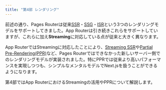 ```yaml
---
title: "第4部 レンダリング"
---
```


前述の通り、Pages Routerは従来[SSR](https://nextjs.org/docs/pages/building-your-application/rendering/server-side-rendering)・[SSG](https://nextjs.org/docs/pages/building-your-application/rendering/static-site-generation)・[ISR](https://nextjs.org/docs/pages/building-your-application/data-fetching/incremental-static-regeneration)という3つのレンダリングモデルをサポートしてきました。App Routerは引き続きこれらをサポートしていますが、これらに加え**Streaming**に対応している点が従来と大きく異なります。

App RouterではStreamingに対応したことにより、[Streaming SSR](https://nextjs.org/docs/app/building-your-application/rendering/server-components#streaming)や[Partial Pre-Rendering(PPR)](https://nextjs.org/docs/app/api-reference/next-config-js/partial-prerendering)など、Pages Routerではできなかった新しいサーバー側でのレンダリングモデルが実装されました。特にPPRでは従来より高いパフォーマンスを実現しつつも、シンプルなメンタルモデルでNext.jsを扱うことができるようになります。

第4部ではApp RouterにおけるStreamingの活用やPPRについて解説します。
